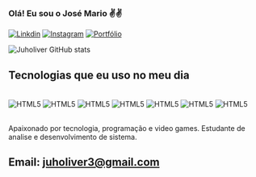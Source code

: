 ### Olá! Eu sou o José Mario ✌️✌️

[![Linkdin](https://img.shields.io/badge/LinkedIn-0077B5?style=for-the-badge&logo=linkedin&logoColor=white)](https://www.linkedin.com/in/jos%C3%A9-oliveira-919bba21b/)
[![Instagram](https://img.shields.io/badge/Instagram-E4405F?style=for-the-badge&logo=instagram&logoColor=white)](https://instagram.com/junior_oli_?igshid=MzRlODBiNWFlZA==)
[![Portfólio](https://img.shields.io/badge/website-000000?style=for-the-badge&logo=About.me&logoColor=white)](https://juholiver.github.io/cv/)

![Juholiver GitHub stats](https://github-readme-stats.vercel.app/api?username=Juholiver&show_icons=true&theme=dark)

## Tecnologias que eu uso no meu dia

<div style="display: inline_block"><br/>
    <img align="center" alt="HTML5" src="https://img.shields.io/badge/HTML5-E34F26?style=for-the-badge&logo=html5&logoColor=white" />
    <img align="center" alt="HTML5" src="https://img.shields.io/badge/CSS3-1572B6?style=for-the-badge&logo=css3&logoColor=white" />
    <img align="center" alt="HTML5" src="https://img.shields.io/badge/JavaScript-323330?style=for-the-badge&logo=javascript&logoColor=F7DF1E" />
    <img align="center" alt="HTML5" src="https://img.shields.io/badge/.NET-5C2D91?style=for-the-badge&logo=.net&logoColor=white" />
    <img align="center" alt="HTML5" src="https://img.shields.io/badge/C%23-239120?style=for-the-badge&logo=c-sharp&logoColor=white" />
    <img align="center" alt="HTML5" src="https://img.shields.io/badge/Angular-DD0031?style=for-the-badge&logo=angular&logoColor=white" />
    <img align="center" alt="HTML5" src="https://img.shields.io/badge/Python-14354C?style=for-the-badge&logo=python&logoColor=white" />
</div><br/>

Apaixonado por tecnologia, programação e video games.
Estudante de analise e desenvolvimento de sistema.

## Email: juholiver3@gmail.com
